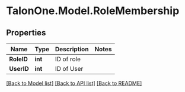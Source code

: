 # TalonOne.Model.RoleMembership
## Properties

Name | Type | Description | Notes
------------ | ------------- | ------------- | -------------
**RoleID** | **int** | ID of role | 
**UserID** | **int** | ID of User | 

[[Back to Model list]](../README.md#documentation-for-models) [[Back to API list]](../README.md#documentation-for-api-endpoints) [[Back to README]](../README.md)


